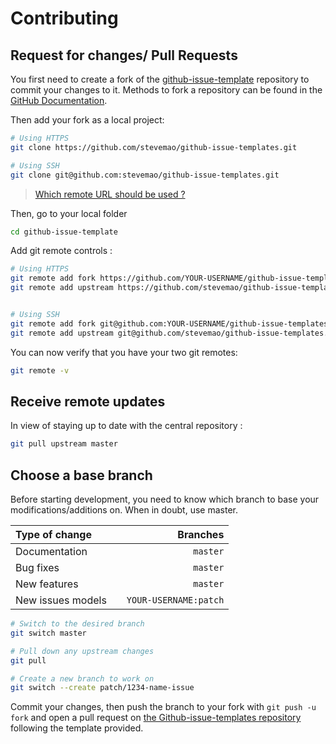 # Contributing

## Request for changes/ Pull Requests

You first need to create a fork of the [github-issue-template](https://github.com/stevemao/github-issue-templates/) repository to commit your changes to it. Methods to fork a repository can be found in the [GitHub Documentation](https://docs.github.com/en/get-started/quickstart/fork-a-repo).

Then add your fork as a local project:

```sh
# Using HTTPS
git clone https://github.com/stevemao/github-issue-templates.git

# Using SSH
git clone git@github.com:stevemao/github-issue-templates.git
```

> [Which remote URL should be used ?](https://docs.github.com/en/get-started/getting-started-with-git/about-remote-repositories)

Then, go to your local folder

```sh
cd github-issue-template
```

Add git remote controls :

```sh
# Using HTTPS
git remote add fork https://github.com/YOUR-USERNAME/github-issue-templates.git
git remote add upstream https://github.com/stevemao/github-issue-templates.git


# Using SSH
git remote add fork git@github.com:YOUR-USERNAME/github-issue-templates.git
git remote add upstream git@github.com/stevemao/github-issue-templates.git
```

You can now verify that you have your two git remotes:

```sh
git remote -v
```

## Receive remote updates

In view of staying up to date with the central repository :

```sh
git pull upstream master
```

## Choose a base branch

Before starting development, you need to know which branch to base your
modifications/additions on. When in doubt, use master.

| Type of change                |           | Branches              |
| :------------------           |:---------:| ---------------------:|
| Documentation                 |           | `master`              |
| Bug fixes                     |           | `master`              |
| New features                  |           | `master`              |
| New issues models             |           | `YOUR-USERNAME:patch` |

```sh
# Switch to the desired branch
git switch master

# Pull down any upstream changes
git pull

# Create a new branch to work on
git switch --create patch/1234-name-issue
```

Commit your changes, then push the branch to your fork
with `git push -u fork` and open a pull request on
[the Github-issue-templates repository](https://github.com/stevemao/github-issue-templates/) following the template provided.
